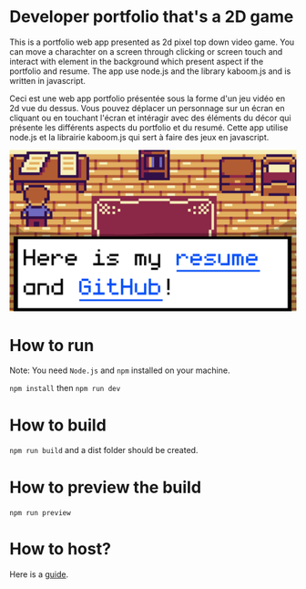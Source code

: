 # Developer portfolio that's a 2D game

This is a portfolio web app presented as 2d pixel top down video game. You can move a charachter on a screen through clicking or screen touch and interact with element in the background which present aspect if the portfolio and resume. The app use node.js and the library kaboom.js and is written in javascript.

Ceci est une web app portfolio présentée sous la forme d'un jeu vidéo en 2d vue du dessus. Vous pouvez déplacer un personnage sur un écran en cliquant ou en touchant l'écran et intéragir avec des éléments du décor qui présente les différents aspects du portfolio et du resumé. Cette app utilise node.js et la librairie kaboom.js qui sert à faire des jeux en javascript. 

![A screenshot of the project](./developerportfoliothumbnail.png)

# How to run

Note: You need `Node.js` and `npm` installed on your machine.

`npm install` then `npm run dev`

# How to build

`npm run build` and a dist folder should be created.

# How to preview the build

`npm run preview`

# How to host?

Here is a [guide](HOW_TO_DEPLOY.MD).
